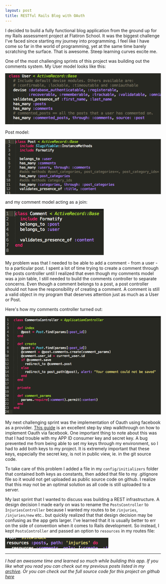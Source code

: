 ```yaml
---
layout: post
title: RESTful Rails Blog with OAuth
---
```


I decided to build a fully functional blog application from the ground up for my Rails assessment project at Flatiron School. It was the biggest challenge I've faced since starting my journey into programming. I feel like I have come so far in the world of programming, yet at the same time barely scratching the surface. That is awesome. Steep learning curves excite me.

One of the most challenging sprints of this project was building out the comments system. My User model looks like this: 

![Alt text](/assets/ss6.png)

Post model: 

![Alt text](/assets/ss8.png)

and my comment model acting as a join:

![Alt text](/assets/ss7.png)

My problem was that I needed to be able to add a comment - from a user - to a particular post. I spent a lot of time trying to create a comment through the posts controller until I realized that even though my comments model was a join table, I still needed to build the comments controller to separate concerns. Even though a comment belongs to a post, a post controller should not have the responsibility of creating a comment. A comment is still a valid object in my program that deserves attention just as much as a User or Post.

Here's how my comments controller turned out: 

![Alt text](/assets/ss9.png)


My next challenging sprint was the implementation of Oauth using facebook as a provider. [This guide](https://github.com/plataformatec/devise/wiki/OmniAuth:-Overview) is an excellent step by step walkthrough on how to implement Oauth via facebook. One important thing to note about this was that I had trouble with my APP ID consumer key and secret key. A bug prevented me from being able to set my keys through my environment, so I had to add both keys to my project. It is extremely important that these keys, especially the secret key, is not in public view, ie. in the git source code.

To take care of this problem I added a file in my <code>config/initializers</code> folder that contained both keys as constants, then added that file to my .gitignore file so it would not get uploaded as public source code on github. I realize that this may not be an optimal solution as all code is still uploaded to a server.

My last sprint that I wanted to discuss was building a REST infrastructure. A design decision I made early on was to rename the <code>PostsController</code> to <code>InjuriesController</code> because I wanted my routes to be <code>/injuries</code>, <code>/injuries/new</code> etc.. but quickly realized that that design decision may be confusing as the app gets larger. I've learned that it is usually better to err on the side of convention when it comes to Rails development. So instead, I kept <code>PostsController</code> and passed an option to <code>resources</code> in my routes file:

![Alt text](/assets/ss10.png)

______________

<i>I had an awesome time and learned so much while building this app. If you like what you read you can check out my previous posts listed in my [archive](https://jamesnvk.github.io/archives/). Or you can check out the full source code for this project on github [here](https://github.com/jamesnvk/injury-door)</i>

